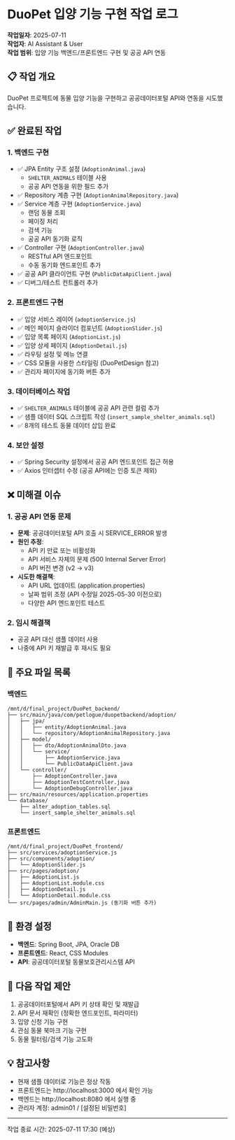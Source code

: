 # DuoPet 입양 기능 구현 작업 로그
**작업일자**: 2025-07-11  
**작업자**: AI Assistant & User  
**작업 범위**: 입양 기능 백엔드/프론트엔드 구현 및 공공 API 연동

## 📋 작업 개요
DuoPet 프로젝트에 동물 입양 기능을 구현하고 공공데이터포털 API와 연동을 시도했습니다.

## ✅ 완료된 작업

### 1. 백엔드 구현
- ✅ JPA Entity 구조 설정 (`AdoptionAnimal.java`)
  - `SHELTER_ANIMALS` 테이블 사용
  - 공공 API 연동을 위한 필드 추가
- ✅ Repository 계층 구현 (`AdoptionAnimalRepository.java`)
- ✅ Service 계층 구현 (`AdoptionService.java`)
  - 랜덤 동물 조회
  - 페이징 처리
  - 검색 기능
  - 공공 API 동기화 로직
- ✅ Controller 구현 (`AdoptionController.java`)
  - RESTful API 엔드포인트
  - 수동 동기화 엔드포인트 추가
- ✅ 공공 API 클라이언트 구현 (`PublicDataApiClient.java`)
- ✅ 디버그/테스트 컨트롤러 추가

### 2. 프론트엔드 구현
- ✅ 입양 서비스 레이어 (`adoptionService.js`)
- ✅ 메인 페이지 슬라이더 컴포넌트 (`AdoptionSlider.js`)
- ✅ 입양 목록 페이지 (`AdoptionList.js`)
- ✅ 입양 상세 페이지 (`AdoptionDetail.js`)
- ✅ 라우팅 설정 및 메뉴 연결
- ✅ CSS 모듈을 사용한 스타일링 (DuoPetDesign 참고)
- ✅ 관리자 페이지에 동기화 버튼 추가

### 3. 데이터베이스 작업
- ✅ `SHELTER_ANIMALS` 테이블에 공공 API 관련 컬럼 추가
- ✅ 샘플 데이터 SQL 스크립트 작성 (`insert_sample_shelter_animals.sql`)
- ✅ 8개의 테스트 동물 데이터 삽입 완료

### 4. 보안 설정
- ✅ Spring Security 설정에서 공공 API 엔드포인트 접근 허용
- ✅ Axios 인터셉터 수정 (공공 API에는 인증 토큰 제외)

## ❌ 미해결 이슈

### 1. 공공 API 연동 문제
- **문제**: 공공데이터포털 API 호출 시 SERVICE_ERROR 발생
- **원인 추정**:
  - API 키 만료 또는 비활성화
  - API 서비스 자체의 문제 (500 Internal Server Error)
  - API 버전 변경 (v2 → v3)
- **시도한 해결책**:
  - API URL 업데이트 (application.properties)
  - 날짜 범위 조정 (API 수정일 2025-05-30 이전으로)
  - 다양한 API 엔드포인트 테스트

### 2. 임시 해결책
- 공공 API 대신 샘플 데이터 사용
- 나중에 API 키 재발급 후 재시도 필요

## 📂 주요 파일 목록

### 백엔드
```
/mnt/d/final_project/DuoPet_backend/
├── src/main/java/com/petlogue/duopetbackend/adoption/
│   ├── jpa/
│   │   ├── entity/AdoptionAnimal.java
│   │   └── repository/AdoptionAnimalRepository.java
│   ├── model/
│   │   ├── dto/AdoptionAnimalDto.java
│   │   └── service/
│   │       ├── AdoptionService.java
│   │       └── PublicDataApiClient.java
│   └── controller/
│       ├── AdoptionController.java
│       ├── AdoptionTestController.java
│       └── AdoptionDebugController.java
├── src/main/resources/application.properties
└── database/
    ├── alter_adoption_tables.sql
    └── insert_sample_shelter_animals.sql
```

### 프론트엔드
```
/mnt/d/final_project/DuoPet_frontend/
├── src/services/adoptionService.js
├── src/components/adoption/
│   └── AdoptionSlider.js
├── src/pages/adoption/
│   ├── AdoptionList.js
│   ├── AdoptionList.module.css
│   ├── AdoptionDetail.js
│   └── AdoptionDetail.module.css
└── src/pages/admin/AdminMain.js (동기화 버튼 추가)
```

## 🔧 환경 설정
- **백엔드**: Spring Boot, JPA, Oracle DB
- **프론트엔드**: React, CSS Modules
- **API**: 공공데이터포털 동물보호관리시스템 API

## 📝 다음 작업 제안
1. 공공데이터포털에서 API 키 상태 확인 및 재발급
2. API 문서 재확인 (정확한 엔드포인트, 파라미터)
3. 입양 신청 기능 구현
4. 관심 동물 북마크 기능 구현
5. 동물 필터링/검색 기능 고도화

## 💡 참고사항
- 현재 샘플 데이터로 기능은 정상 작동
- 프론트엔드는 http://localhost:3000 에서 확인 가능
- 백엔드는 http://localhost:8080 에서 실행 중
- 관리자 계정: admin01 / [설정된 비밀번호]

---
작업 종료 시간: 2025-07-11 17:30 (예상)